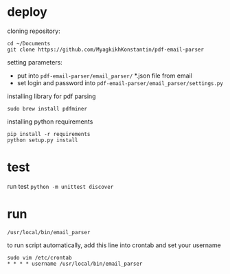 # deploy
cloning repository:

```
cd ~/Documents
git clone https://github.com/MyagkikhKonstantin/pdf-email-parser
```

setting parameters:
 * put into `pdf-email-parser/email_parser/` *.json file from email
 * set login and password into `pdf-email-parser/email_parser/settings.py`

 
installing library for pdf parsing

`sudo brew install pdfminer`


installing python requirements
```
pip install -r requirements
python setup.py install
```

# test
run test
`python -m unittest discover`

# run
`/usr/local/bin/email_parser`

to run script automatically, add this line into crontab and set your username
```
sudo vim /etc/crontab
* * * * username /usr/local/bin/email_parser
```
